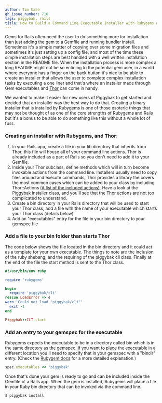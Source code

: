 ```yaml
---
author: Tim Case
gh_issue_number: 716
tags: piggybak, rails
title: How to Build a Command Line Executable Installer with Rubygems and Thor
---
```




Gems for Rails often need the user to do something more for installation than just adding the gem to a Gemfile and running bundler install.  Sometimes it's a simple matter of copying over some migration files and sometimes it's just setting up a config file, and most of the time these simple installation steps are best handled with a well written installation section in the README file.  When the installation process is more complex a long README might not be so enticing to the potential gem user, in a world where everyone has a finger on the back button it's nice to be able to create an installer that allows the user to complete complex installation tasks by executing a one liner and that's where an installer made through Gem executables and [Thor](https://github.com/wycats/thor) can come in handy.

We wanted to make it easier for new users of Piggybak to get started and decided that an installer was the best way to do that.  Creating a binary installer that is installed by Rubygems is one of those esoteric things that may not be thought of as one of the core strengths of Rubygems and Rails but it's a bonus to be able to do something like this without a whole lot of fuss.

### Creating an installer with Rubygems, and Thor:

1. In your Rails app, create a file in your lib directory that inherits from Thor, this file will house all of your command line actions.  Thor is already included as a part of Rails so you don't need to add it to your Gemfile. 
1. Inside your Thor subclass, define methods which will in turn become invokable actions from the command line.  Installers usually need to copy files around and execute commands, Thor provides a library the covers the most common cases which can be added to your class by including Thor::Actions [(A list of the included actions)](http://rdoc.info/github/wycats/thor/master/Thor/Actions).  Have a look at the [Piggybak installer class](https://github.com/piggybak/piggybak/blob/master/lib/piggybak/cli.rb), and you'll see that the Thor actions are not too complicated to understand.
1. Create a bin directory in your Rails directory that will be used to start your Thor class, add a file with the name of your executable which starts your Thor class (details below)
1. Add an "executables" entry for the file in your bin directory to your gemspec file 

### Add a file to your bin folder than starts Thor

The code below shows the file located in the bin directory and it could act as a template for your own executable.  The things to note are the inclusion of the ruby shebang, and the requiring of the piggybak cli class.  Finally at the end of the file the start method is sent to the Thor class.

```ruby
#!/usr/bin/env ruby

require 'rubygems'

begin
  require 'piggybak/cli'
rescue LoadError => e
warn 'Could not load "piggybak/cli"'
  exit -1
end

Piggybak::CLI.start

```

### Add an entry to your gemspec for the executable

Rubygems expects the executable to be in a directory called bin which is in the same directory as the gemspec, if you want to place the executable in a different location you'll need to specify that in your gemspec with a "bindir" entry. (Check the [Rubygem docs](http://docs.rubygems.org/) for a more detailed explanation.)

```ruby
spec.executables << 'piggybak'
```

Once that's done your gem is ready to go and can be included inside the Gemfile of a Rails app.  When the gem is installed, Rubygems will place a file in your Ruby bin directory that can be invoked via the command line.

```bash
$ piggybak install
```


